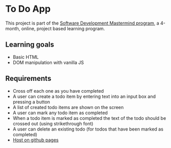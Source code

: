 # To Do App
This project is part of the [Software Development Mastermind program](https://andysterkowitz.com/), a 4-month, online, project based learning program. 

## Learning goals
* Basic HTML
* DOM manipulation with vanilla JS

## Requirements
* Cross off each one as you have completed
* A user can create a todo item by entering text into an input box and pressing a button
* A list of created todo items are shown on the screen
* A user can mark any todo item as completed
* When a todo item is marked as completed the text of the todo should be crossed out (using strikethrough font)
* A user can delete an existing todo  (for todos that have been marked as completed)
* [Host on github pages](https://coachpacman.github.io/to-do-app/)
